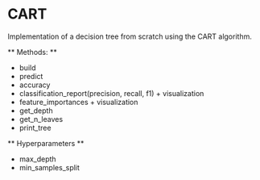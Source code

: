 # CART
Implementation of a decision tree from scratch using the CART algorithm.

** Methods: **
- build
- predict
- accuracy
- classification_report(precision, recall, f1) + visualization
- feature_importances + visualization
- get_depth
- get_n_leaves
- print_tree

** Hyperparameters **
- max_depth
- min_samples_split

